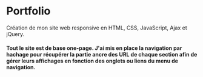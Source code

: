 # Portfolio
Création de mon site web responsive en HTML, CSS, JavaScript, Ajax et jQuery.  

#### Tout le site est de base one-page. J'ai mis en place la navigation par hachage pour récupérer la partie ancre des URL de chaque section afin de gérer leurs affichages en fonction des onglets ou liens du menu de navigation.
